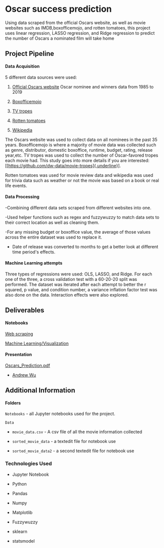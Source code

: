 # Oscar success prediction

Using data scraped from the official Oscars website, as well as movie websites such as IMDB,boxofficemojo, and rotten tomatoes, this project uses linear regression, LASSO regression, and Ridge regression to predict the number of Oscars a nominated film will take home

## Project Pipeline

#### Data Acquisition

5 different data sources were used:

1. [Official Oscars website](http://awardsdatabase.oscars.org) Oscar nominee and winners data from 1985 to 2019

2. [Boxofficemojo](https://www.boxofficemojo.com)

3. [TV tropes](https://tvtropes.org)

4. [Rotten tomatoes](https://www.rottentomatoes.com)

5. [Wikipedia](https://wikipedia.org)

The Oscars website was used to collect data on all nominees in the past 35 years. Boxofficemojo is where a majority of movie data was collected such as genre, distributor, domestic boxoffice, runtime, budget, rating, release year,etc. TV tropes was used to collect the number of Oscar-favored tropes each movie had. This study goes into more details if you are interested: [[https://github.com/dw-data/movie-tropes]{.underline}].

Rotten tomatoes was used for movie review data and wikipedia was used for trivia data such as weather or not the movie was based on a book or real life events.

#### Data Processing

-Combining different data sets scraped from different websites into one.

-Used helper functions such as regex and fuzzywuzzy to match data sets to their correct location as well as cleaning them.

-For any missing budget or boxoffice value, the average of those values across the entire dataset was used to replace it.

- Date of release was converted to months to get a better look at different time period's effects.

#### Machine Learning attempts

Three types of regressions were used: OLS, LASSO, and Ridge. For each one of the three, a cross validation test with a 60-20-20 split was performed. The dataset was iterated after each attempt to better the r squared, p value, and condition number, a variance inflation factor test was also done on the data. Interaction effects were also explored.

## Deliverables

#### Notebooks

[Web scraping](/Notebooks/web_scraping.ipynb)

[Machine Learning/Visualization](/Notebooks/ML_+_visualization.ipynb)

#### Presentation

[Oscars_Prediction.pdf](/Presentation/Oscars_Prediction.pdf)

- [Andrew Wu](https://github.com/andywzz/)

## Additional Information

#### Folders

```Notebooks``` - all Jupyter notebooks used for the project.

```Data```

- ```movie_data.csv``` - A csv file of all the movie information collected

- ```sorted_movie_data``` - a textedit file for notebook use

- ```sorted_movie_data2``` - a second textedit file for notebook use

### Technologies Used

* Jupyter Notebook

* Python

* Pandas

* Numpy

* Matplotlib

* Fuzzywuzzy

* sklearn

* statsmodel
